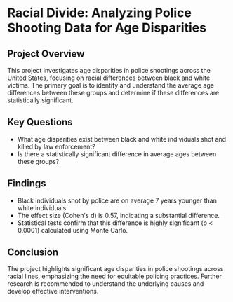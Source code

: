 # Racial Divide: Analyzing Police Shooting Data for Age Disparities

## Project Overview
This project investigates age disparities in police shootings across the United States, focusing on racial differences between black and white victims. 
The primary goal is to identify and understand the average age differences between these groups and determine if these differences are statistically significant.

## Key Questions
 - What age disparities exist between black and white individuals shot and killed by law enforcement?
 - Is there a statistically significant difference in average ages between these groups?

## Findings
 - Black individuals shot by police are on average 7 years younger than white individuals.
 - The effect size (Cohen's d) is 0.57, indicating a substantial difference.
 - Statistical tests confirm that this difference is highly significant (p < 0.0001) calculated using Monte Carlo.

## Conclusion
The project highlights significant age disparities in police shootings across racial lines, emphasizing the need for equitable policing practices. 
Further research is recommended to understand the underlying causes and develop effective interventions.
